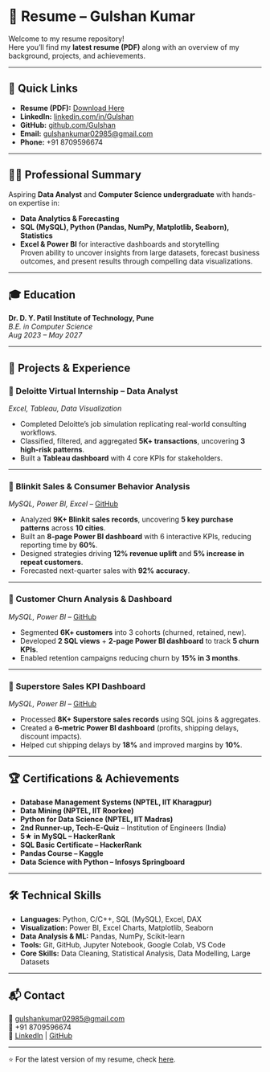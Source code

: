 # 📄 Resume – Gulshan Kumar

Welcome to my resume repository!  
Here you’ll find my **latest resume (PDF)** along with an overview of my background, projects, and achievements.

---

## 🔗 Quick Links
- **Resume (PDF):** [Download Here](./resume.pdf)  
- **LinkedIn:** [linkedin.com/in/Gulshan](https://linkedin.com/in/Gulshan)  
- **GitHub:** [github.com/Gulshan](https://github.com/Gulshan)  
- **Email:** gulshankumar02985@gmail.com  
- **Phone:** +91 8709596674  

---

## 🧑‍💻 Professional Summary
Aspiring **Data Analyst** and **Computer Science undergraduate** with hands-on expertise in:
- **Data Analytics & Forecasting**
- **SQL (MySQL), Python (Pandas, NumPy, Matplotlib, Seaborn), Statistics**
- **Excel & Power BI** for interactive dashboards and storytelling  
Proven ability to uncover insights from large datasets, forecast business outcomes, and present results through compelling data visualizations.

---

## 🎓 Education
**Dr. D. Y. Patil Institute of Technology, Pune**  
*B.E. in Computer Science*  
*Aug 2023 – May 2027*  

---

## 🚀 Projects & Experience

### 🔹 Deloitte Virtual Internship – Data Analyst  
*Excel, Tableau, Data Visualization*  
- Completed Deloitte’s job simulation replicating real-world consulting workflows.  
- Classified, filtered, and aggregated **5K+ transactions**, uncovering **3 high-risk patterns**.  
- Built a **Tableau dashboard** with 4 core KPIs for stakeholders.  

---

### 🔹 Blinkit Sales & Consumer Behavior Analysis  
*MySQL, Power BI, Excel* – [GitHub](https://github.com/Gulshan)  
- Analyzed **9K+ Blinkit sales records**, uncovering **5 key purchase patterns** across **10 cities**.  
- Built an **8-page Power BI dashboard** with 6 interactive KPIs, reducing reporting time by **60%**.  
- Designed strategies driving **12% revenue uplift** and **5% increase in repeat customers**.  
- Forecasted next-quarter sales with **92% accuracy**.  

---

### 🔹 Customer Churn Analysis & Dashboard  
*MySQL, Power BI* – [GitHub](https://github.com/Gulshan)  
- Segmented **6K+ customers** into 3 cohorts (churned, retained, new).  
- Developed **2 SQL views** + **2-page Power BI dashboard** to track **5 churn KPIs**.  
- Enabled retention campaigns reducing churn by **15% in 3 months**.  

---

### 🔹 Superstore Sales KPI Dashboard  
*MySQL, Power BI* – [GitHub](https://github.com/Gulshan)  
- Processed **8K+ Superstore sales records** using SQL joins & aggregates.  
- Created a **6-metric Power BI dashboard** (profits, shipping delays, discount impacts).  
- Helped cut shipping delays by **18%** and improved margins by **10%**.  

---

## 🏆 Certifications & Achievements
- **Database Management Systems (NPTEL, IIT Kharagpur)**  
- **Data Mining (NPTEL, IIT Roorkee)**  
- **Python for Data Science (NPTEL, IIT Madras)**  
- **2nd Runner-up, Tech-E-Quiz** – Institution of Engineers (India)  
- **5★ in MySQL – HackerRank**  
- **SQL Basic Certificate – HackerRank**  
- **Pandas Course – Kaggle**  
- **Data Science with Python – Infosys Springboard**  

---

## 🛠️ Technical Skills
- **Languages:** Python, C/C++, SQL (MySQL), Excel, DAX  
- **Visualization:** Power BI, Excel Charts, Matplotlib, Seaborn  
- **Data Analysis & ML:** Pandas, NumPy, Scikit-learn  
- **Tools:** Git, GitHub, Jupyter Notebook, Google Colab, VS Code  
- **Core Skills:** Data Cleaning, Statistical Analysis, Data Modelling, Large Datasets  

---

## 📬 Contact
📧 gulshankumar02985@gmail.com  
📱 +91 8709596674  
🔗 [LinkedIn](https://linkedin.com/in/Gulshan) | [GitHub](https://github.com/Gulshan)  

---

⭐️ For the latest version of my resume, check [here](./resume.pdf).
